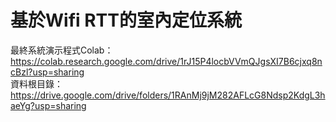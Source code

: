 # 基於Wifi RTT的室內定位系統
最終系統演示程式Colab：https://colab.research.google.com/drive/1rJ15P4locbVVmQJgsXI7B6cjxq8ncBzl?usp=sharing<br>
資料根目錄：https://drive.google.com/drive/folders/1RAnMj9jM282AFLcG8Ndsp2KdgL3haeYg?usp=sharing
